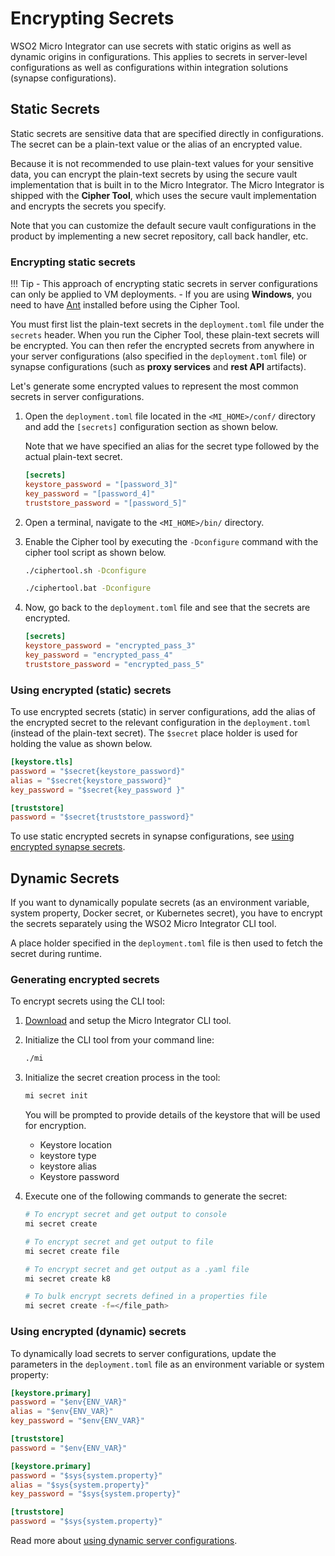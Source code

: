 # Encrypting Secrets

WSO2 Micro Integrator can use secrets with static origins as well as dynamic origins in configurations. This applies to secrets in server-level configurations as well as configurations within integration solutions (synapse configurations).

## Static Secrets

Static secrets are sensitive data that are specified directly in configurations. The secret can be a plain-text value or the alias of an encrypted value.

Because it is not recommended to use plain-text values for your sensitive data, you can encrypt the plain-text secrets by using the secure vault implementation that is built in to the Micro Integrator. The Micro Integrator is shipped with the **Cipher Tool**, which uses the secure vault implementation and encrypts the secrets you specify.

Note that you can customize the default secure vault configurations in the product by implementing a new secret repository, call back handler, etc.

### Encrypting static secrets

!!! Tip
    - This approach of encrypting static secrets in server configurations can only be applied to VM deployments.
    - If you are using **Windows**, you need to have [Ant](http://ant.apache.org/) installed before using the Cipher Tool.

You must first list the plain-text secrets in the `deployment.toml` file under the `secrets` header. When you run the Cipher Tool, these plain-text secrets will be encrypted. You can then refer the encrypted secrets from anywhere in your server configurations (also specified in the `deployment.toml` file) or synapse configurations (such as **proxy services** and **rest API** artifacts).

Let's generate some encrypted values to represent the most common secrets in server configurations.

1. Open the `deployment.toml` file located in the `<MI_HOME>/conf/` directory and add the `[secrets]` configuration section as shown below.

    Note that we have specified an alias for the secret type followed by the actual plain-text secret.

    ```toml
    [secrets]
    keystore_password = "[password_3]"
    key_password = "[password_4]"
    truststore_password = "[password_5]"
    ```

2. Open a terminal, navigate to the `<MI_HOME>/bin/` directory.
3. Enable the Cipher tool by executing the `-Dconfigure` command with the cipher tool script as shown below.

    ```bash tab='On Linux'
    ./ciphertool.sh -Dconfigure
    ```

    ```bash tab='On Windows'
    ./ciphertool.bat -Dconfigure
    ```

3. Now, go back to the `deployment.toml` file and see that the secrets are encrypted.

    ```toml
    [secrets]
    keystore_password = "encrypted_pass_3"
    key_password = "encrypted_pass_4"
    truststore_password = "encrypted_pass_5"
    ```

### Using encrypted (static) secrets
To use encrypted secrets (static) in server configurations, add the alias of the encrypted secret to the relevant configuration in the `deployment.toml` (instead of the plain-text secret). The  `$secret` place holder is used for holding the value as shown below.

```toml
[keystore.tls]
password = "$secret{keystore_password}"
alias = "$secret{keystore_password}"
key_password = "$secret{key_password }"  

[truststore]                  
password = "$secret{truststore_password}"
```

To use static encrypted secrets in synapse configurations, see [using encrypted synapse secrets](../../../develop/creating-artifacts/encrypting-synapse-passwords).

## Dynamic Secrets

If you want to dynamically populate secrets (as an environment variable, system property, Docker secret, or Kubernetes secret), you have to encrypt the secrets separately using the WSO2 Micro Integrator CLI tool.

A place holder specified in the `deployment.toml` file is then used to fetch the secret during runtime.

### Generating encrypted secrets

To encrypt secrets using the CLI tool:

1.  [Download](https://wso2.com/integration/micro-integrator/tooling/) and setup the Micro Integrator CLI tool.
2.  Initialize the CLI tool from your command line:

    ```bash
    ./mi
    ```
3.  Initialize the secret creation process in the tool:

    ```bash
    mi secret init
    ```

    You will be prompted to provide details of the keystore that will be used for encryption.

    - Keystore location
    - keystore type
    - keystore alias
    - Keystore password

4.  Execute one of the following commands to generate the secret:

    ```bash
    # To encrypt secret and get output to console
    mi secret create

    # To encrypt secret and get output to file
    mi secret create file

    # To encrypt secret and get output as a .yaml file
    mi secret create k8

    # To bulk encrypt secrets defined in a properties file
    mi secret create -f=</file_path>
    ```

### Using encrypted (dynamic) secrets

To dynamically load secrets to server configurations, update the parameters in the `deployment.toml` file as an environment variable or system property:

```toml tab='Environment Variable'
[keystore.primary]
password = "$env{ENV_VAR}"
alias = "$env{ENV_VAR}"
key_password = "$env{ENV_VAR}"  

[truststore]                  
password = "$env{ENV_VAR}"
```

```toml tab='System Property'
[keystore.primary]
password = "$sys{system.property}"
alias = "$sys{system.property}"
key_password = "$sys{system.property}"  

[truststore]                  
password = "$sys{system.property}"
```

Read more about [using dynamic server configurations](../../../setup/dynamic_server_configurations).
